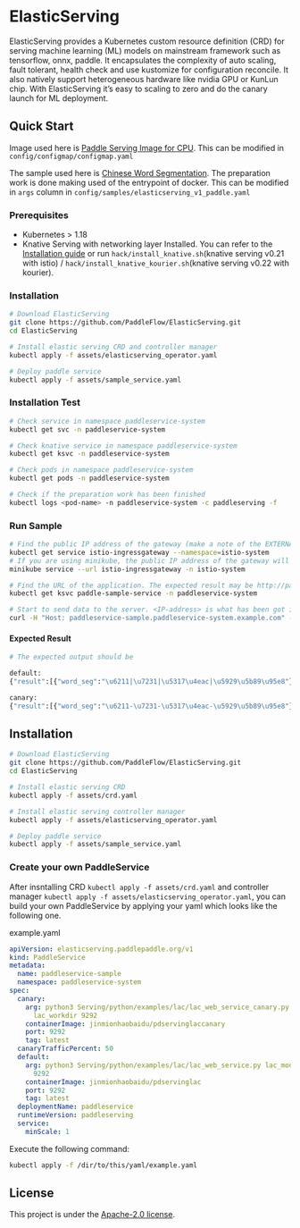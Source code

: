 # ElasticServing

ElasticServing provides a Kubernetes custom resource definition (CRD) for serving machine learning (ML) models on mainstream framework such as tensorflow, onnx, paddle. It encapsulates the complexity of auto scaling, fault tolerant, health check and use kustomize for configuration reconcile. It also natively support heterogeneous hardware like nvidia GPU or KunLun chip. With ElasticServing it’s easy to scaling to zero and do the canary launch for ML deployment.

## Quick Start

Image used here is [Paddle Serving Image for CPU](https://github.com/PaddlePaddle/Serving#installation). This can be modified in ```config/configmap/configmap.yaml```

The sample used here is [Chinese Word Segmentation](https://github.com/PaddlePaddle/Serving#-pre-built-services-with-paddle-serving). The preparation work is done making used of the entrypoint of docker. This can be modified in ```args``` column in ```config/samples/elasticserving_v1_paddle.yaml``` 

### Prerequisites
- Kubernetes > 1.18
- Knative Serving with networking layer Installed.
You can refer to the [Installation guide](https://knative.dev/v0.22-docs/install/install-serving-with-yaml/) or run `hack/install_knative.sh`(knative serving v0.21 with istio) / `hack/install_knative_kourier.sh`(knative serving v0.22 with kourier).

### Installation

``` bash
# Download ElasticServing
git clone https://github.com/PaddleFlow/ElasticServing.git
cd ElasticServing

# Install elastic serving CRD and controller manager
kubectl apply -f assets/elasticserving_operator.yaml

# Deploy paddle service
kubectl apply -f assets/sample_service.yaml
```

### Installation Test

``` bash
# Check service in namespace paddleservice-system
kubectl get svc -n paddleservice-system

# Check knative service in namespace paddleservice-system
kubectl get ksvc -n paddleservice-system

# Check pods in namespace paddleservice-system
kubectl get pods -n paddleservice-system

# Check if the preparation work has been finished
kubectl logs <pod-name> -n paddleservice-system -c paddleserving -f

```

### Run Sample

``` bash
# Find the public IP address of the gateway (make a note of the EXTERNAL-IP field in the output)
kubectl get service istio-ingressgateway --namespace=istio-system
# If you are using minikube, the public IP address of the gateway will be listed once you execute the following command (There will exist four URLs and maybe choose the second one)
minikube service --url istio-ingressgateway -n istio-system

# Find the URL of the application. The expected result may be http://paddle-sample-service.paddleservice-system.example.com
kubectl get ksvc paddle-sample-service -n paddleservice-system

# Start to send data to the server. <IP-address> is what has been got in the first or the second command.
curl -H "Host: paddleservice-sample.paddleservice-system.example.com" -H "Content-Type:application/json" -X POST -d '{"feed":[{"words": "我爱北京天安门"}], "fetch":["word_seg"]}' http://<IP-address>/lac/prediction

```

#### Expected Result

``` bash
# The expected output should be 

default: 
{"result":[{"word_seg":"\u6211|\u7231|\u5317\u4eac|\u5929\u5b89\u95e8"}]}

canary:
{"result":[{"word_seg":"\u6211-\u7231-\u5317\u4eac-\u5929\u5b89\u95e8"}]}
```

## Installation

``` bash
# Download ElasticServing
git clone https://github.com/PaddleFlow/ElasticServing.git
cd ElasticServing

# Install elastic serving CRD
kubectl apply -f assets/crd.yaml

# Install elastic serving controller manager
kubectl apply -f assets/elasticserving_operator.yaml

# Deploy paddle service
kubectl apply -f assets/sample_service.yaml
```

### Create your own PaddleService

After insntalling CRD ```kubectl apply -f assets/crd.yaml``` and controller manager ```kubectl apply -f assets/elasticserving_operator.yaml```, you can build your own PaddleService by applying your yaml which looks like the following one.

example.yaml

``` yaml
apiVersion: elasticserving.paddlepaddle.org/v1
kind: PaddleService
metadata:
  name: paddleservice-sample
  namespace: paddleservice-system
spec:
  canary:
    arg: python3 Serving/python/examples/lac/lac_web_service_canary.py lac_model/
      lac_workdir 9292
    containerImage: jinmionhaobaidu/pdservinglaccanary
    port: 9292
    tag: latest
  canaryTrafficPercent: 50
  default:
    arg: python3 Serving/python/examples/lac/lac_web_service.py lac_model/ lac_workdir
      9292
    containerImage: jinmionhaobaidu/pdservinglac
    port: 9292
    tag: latest
  deploymentName: paddleservice
  runtimeVersion: paddleserving
  service:
    minScale: 1
```

Execute the following command:

``` bash
kubectl apply -f /dir/to/this/yaml/example.yaml
```

## License

This project is under the [Apache-2.0 license](https://github.com/PaddleFlow/ElasticServing/blob/main/LICENSE).
